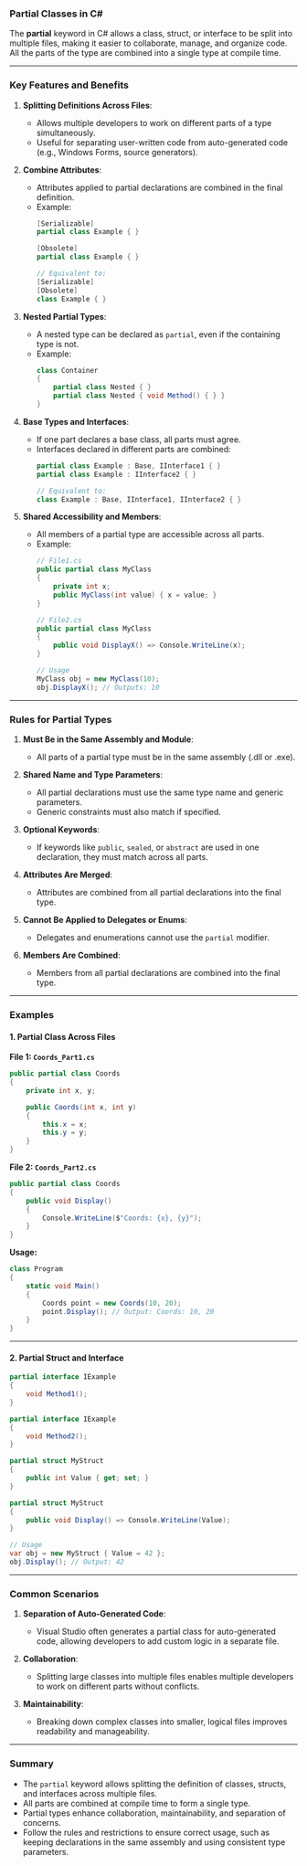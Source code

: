 ### Partial Classes in C#

The **partial** keyword in C# allows a class, struct, or interface to be split into multiple files, making it easier to collaborate, manage, and organize code. All the parts of the type are combined into a single type at compile time.

---

### Key Features and Benefits

1. **Splitting Definitions Across Files**:
   - Allows multiple developers to work on different parts of a type simultaneously.
   - Useful for separating user-written code from auto-generated code (e.g., Windows Forms, source generators).

2. **Combine Attributes**:
   - Attributes applied to partial declarations are combined in the final definition.
   - Example:
     ```csharp
     [Serializable]
     partial class Example { }

     [Obsolete]
     partial class Example { }

     // Equivalent to:
     [Serializable]
     [Obsolete]
     class Example { }
     ```

3. **Nested Partial Types**:
   - A nested type can be declared as `partial`, even if the containing type is not.
   - Example:
     ```csharp
     class Container
     {
         partial class Nested { }
         partial class Nested { void Method() { } }
     }
     ```

4. **Base Types and Interfaces**:
   - If one part declares a base class, all parts must agree.
   - Interfaces declared in different parts are combined:
     ```csharp
     partial class Example : Base, IInterface1 { }
     partial class Example : IInterface2 { }

     // Equivalent to:
     class Example : Base, IInterface1, IInterface2 { }
     ```

5. **Shared Accessibility and Members**:
   - All members of a partial type are accessible across all parts.
   - Example:
     ```csharp
     // File1.cs
     public partial class MyClass
     {
         private int x;
         public MyClass(int value) { x = value; }
     }

     // File2.cs
     public partial class MyClass
     {
         public void DisplayX() => Console.WriteLine(x);
     }

     // Usage
     MyClass obj = new MyClass(10);
     obj.DisplayX(); // Outputs: 10
     ```

---

### Rules for Partial Types

1. **Must Be in the Same Assembly and Module**:
   - All parts of a partial type must be in the same assembly (.dll or .exe).

2. **Shared Name and Type Parameters**:
   - All partial declarations must use the same type name and generic parameters.
   - Generic constraints must also match if specified.

3. **Optional Keywords**:
   - If keywords like `public`, `sealed`, or `abstract` are used in one declaration, they must match across all parts.

4. **Attributes Are Merged**:
   - Attributes are combined from all partial declarations into the final type.

5. **Cannot Be Applied to Delegates or Enums**:
   - Delegates and enumerations cannot use the `partial` modifier.

6. **Members Are Combined**:
   - Members from all partial declarations are combined into the final type.

---

### Examples

#### 1. **Partial Class Across Files**

**File 1: `Coords_Part1.cs`**
```csharp
public partial class Coords
{
    private int x, y;

    public Coords(int x, int y)
    {
        this.x = x;
        this.y = y;
    }
}
```

**File 2: `Coords_Part2.cs`**
```csharp
public partial class Coords
{
    public void Display()
    {
        Console.WriteLine($"Coords: {x}, {y}");
    }
}
```

**Usage:**
```csharp
class Program
{
    static void Main()
    {
        Coords point = new Coords(10, 20);
        point.Display(); // Output: Coords: 10, 20
    }
}
```

---

#### 2. **Partial Struct and Interface**

```csharp
partial interface IExample
{
    void Method1();
}

partial interface IExample
{
    void Method2();
}

partial struct MyStruct
{
    public int Value { get; set; }
}

partial struct MyStruct
{
    public void Display() => Console.WriteLine(Value);
}

// Usage
var obj = new MyStruct { Value = 42 };
obj.Display(); // Output: 42
```

---

### Common Scenarios

1. **Separation of Auto-Generated Code**:
   - Visual Studio often generates a partial class for auto-generated code, allowing developers to add custom logic in a separate file.

2. **Collaboration**:
   - Splitting large classes into multiple files enables multiple developers to work on different parts without conflicts.

3. **Maintainability**:
   - Breaking down complex classes into smaller, logical files improves readability and manageability.

---

### Summary

- The `partial` keyword allows splitting the definition of classes, structs, and interfaces across multiple files.
- All parts are combined at compile time to form a single type.
- Partial types enhance collaboration, maintainability, and separation of concerns.
- Follow the rules and restrictions to ensure correct usage, such as keeping declarations in the same assembly and using consistent type parameters.